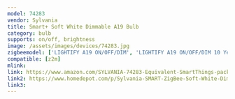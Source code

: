 ```yaml
---
model: 74283
vendor: Sylvania
title: Smart+ Soft White Dimmable A19 Bulb
category: bulb
supports: on/off, brightness
image: /assets/images/devices/74283.jpg
zigbeemodel: ['LIGHTIFY A19 ON/OFF/DIM', 'LIGHTIFY A19 ON/OFF/DIM 10 Year']
compatible: [z2m]
mlink: 
link: https://www.amazon.com/SYLVANIA-74283-Equivalent-SmartThings-packaging/dp/B0727WZ3L2
link2: https://www.homedepot.com/p/Sylvania-SMART-ZigBee-Soft-White-Dimmable-A19-LED-Smart-Light-Bulb-74283/302789574
link3: 
---
```

